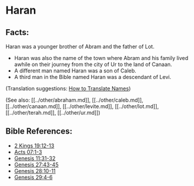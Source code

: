 # Haran #

## Facts: ##

Haran was a younger brother of Abram and the father of Lot.

* Haran was also the name of the town where Abram and his family lived awhile on their journey from the city of Ur to the land of Canaan.
* A different man named Haran was a son of Caleb.
* A third man in the Bible named Haran was a descendant of Levi.
  

(Translation suggestions: [How to Translate Names](en/ta-vol1/translate/man/translate-names))

(See also: [[../other/abraham.md]], [[../other/caleb.md]], [[../other/canaan.md]], [[../other/levite.md]], [[../other/lot.md]], [[../other/terah.md]], [[../other/ur.md]])

## Bible References: ##

* [2 Kings 19:12-13](en/tn/2ki/help/19/12)
* [Acts 07:1-3](en/tn/act/help/07/01)
* [Genesis 11:31-32](en/tn/gen/help/11/31)
* [Genesis 27:43-45](en/tn/gen/help/27/43)
* [Genesis 28:10-11](en/tn/gen/help/28/10)
* [Genesis 29:4-6](en/tn/gen/help/29/04)